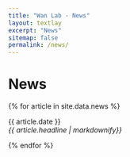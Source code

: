 ```yaml
---
title: "Wan Lab - News"
layout: textlay
excerpt: "News"
sitemap: false
permalink: /news/
---
```


# News

{% for article in site.data.news %}
<p>{{ article.date }} <br>
  <em>{{ article.headline | markdownify}}</em></p>
{% endfor %}
